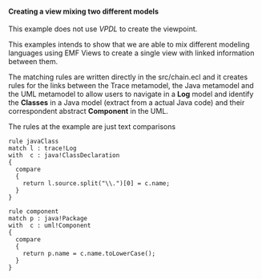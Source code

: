 #### Creating a view mixing two different models

This example does not use *VPDL* to create the viewpoint.

This examples intends to show that we are able to mix different modeling languages using EMF Views to create a single view with linked information between them.

The matching rules are written directly in the src/chain.ecl and it creates rules for the links between the Trace metamodel, the Java metamodel and the UML metamodel to allow users to navigate in a **Log** model and identify the **Classes** in a Java model (extract from a actual Java code) and their correspondent abstract **Component** in the UML. 

The rules at the example are just text comparisons
 

```ecl
rule javaClass
match l : trace!Log
with  c : java!ClassDeclaration
{
  compare
  {
    return l.source.split("\\.")[0] = c.name;
  }
}

rule component
match p : java!Package
with  c : uml!Component
{
  compare
  {
    return p.name = c.name.toLowerCase();
  }
}
```


